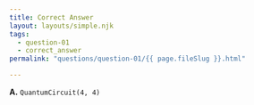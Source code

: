 ```yaml
---
title: Correct Answer
layout: layouts/simple.njk
tags:
  - question-01
  - correct_answer
permalink: "questions/question-01/{{ page.fileSlug }}.html"

---
```



**A.** `QuantumCircuit(4, 4)`  
